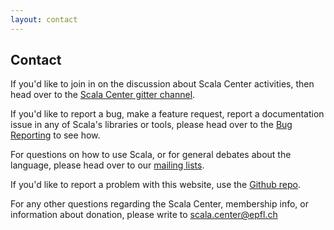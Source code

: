 ```yaml
---
layout: contact
---
```


## Contact

If you'd like to join in on the discussion about Scala Center activities, then
head over to the [Scala Center gitter channel](http://gitter.im/scala/center).

If you'd like to report a bug, make a feature request, report a documentation
issue in any of Scala's libraries or tools, please head over to the [Bug Reporting](http://scala-lang.org/contribute/bug-reporting-guide.html) to see
how.

For questions on how to use Scala, or for general debates about the language,
please head over to our [mailing lists](http://scala-lang.org/community/).

If you'd like to report a problem with this website, use the
[Github repo](https://github.com/scala/scala.epfl.ch).

For any other questions regarding the Scala Center, membership info, or
information about donation, please write to <a href="scala.center@epfl.ch">scala.center@epfl.ch</a>